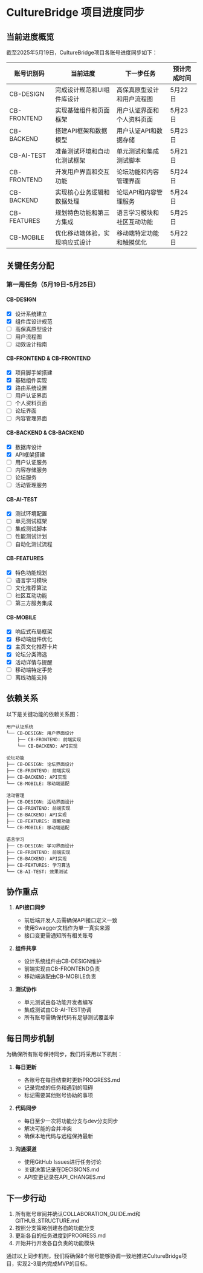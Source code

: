 # CultureBridge 项目进度同步

## 当前进度概览

截至2025年5月19日，CultureBridge项目各账号进度同步如下：

| 账号识别码 | 当前进度 | 下一步任务 | 预计完成时间 |
|------------|----------|------------|--------------|
| CB-DESIGN | 完成设计规范和UI组件库设计 | 高保真原型设计和用户流程图 | 5月22日 |
| CB-FRONTEND | 实现基础组件和页面框架 | 用户认证界面和个人资料页面 | 5月23日 |
| CB-BACKEND | 搭建API框架和数据模型 | 用户认证API和数据存储 | 5月23日 |
| CB-AI-TEST | 准备测试环境和自动化测试框架 | 单元测试和集成测试脚本 | 5月21日 |
| CB-FRONTEND | 开发用户界面和交互功能 | 论坛功能和内容管理界面 | 5月24日 |
| CB-BACKEND | 实现核心业务逻辑和数据处理 | 论坛API和内容管理服务 | 5月24日 |
| CB-FEATURES | 规划特色功能和第三方集成 | 语言学习模块和社区互动功能 | 5月25日 |
| CB-MOBILE | 优化移动端体验，实现响应式设计 | 移动端特定功能和触摸优化 | 5月22日 |

## 关键任务分配

### 第一周任务（5月19日-5月25日）

#### CB-DESIGN
- [x] 设计系统建立
- [x] 组件库设计规范
- [ ] 高保真原型设计
- [ ] 用户流程图
- [ ] 动效设计指南

#### CB-FRONTEND & CB-FRONTEND
- [x] 项目脚手架搭建
- [x] 基础组件实现
- [x] 路由系统设置
- [ ] 用户认证界面
- [ ] 个人资料页面
- [ ] 论坛界面
- [ ] 内容管理界面

#### CB-BACKEND & CB-BACKEND
- [x] 数据库设计
- [x] API框架搭建
- [ ] 用户认证服务
- [ ] 内容存储服务
- [ ] 论坛服务
- [ ] 活动管理服务

#### CB-AI-TEST
- [x] 测试环境配置
- [ ] 单元测试框架
- [ ] 集成测试脚本
- [ ] 性能测试计划
- [ ] 自动化测试流程

#### CB-FEATURES
- [x] 特色功能规划
- [ ] 语言学习模块
- [ ] 文化推荐算法
- [ ] 社区互动功能
- [ ] 第三方服务集成

#### CB-MOBILE
- [x] 响应式布局框架
- [x] 移动端组件优化
- [x] 主页文化推荐卡片
- [x] 论坛分类筛选
- [x] 活动详情与提醒
- [ ] 移动端特定手势
- [ ] 离线功能支持

## 依赖关系

以下是关键功能的依赖关系图：

```
用户认证系统
└── CB-DESIGN: 用户界面设计
    ├── CB-FRONTEND: 前端实现
    └── CB-BACKEND: API实现

论坛功能
├── CB-DESIGN: 论坛界面设计
├── CB-FRONTEND: 前端实现
├── CB-BACKEND: API实现
└── CB-MOBILE: 移动端适配

活动管理
├── CB-DESIGN: 活动界面设计
├── CB-FRONTEND: 前端实现
├── CB-BACKEND: API实现
├── CB-FEATURES: 提醒功能
└── CB-MOBILE: 移动端适配

语言学习
├── CB-DESIGN: 学习界面设计
├── CB-FRONTEND: 前端实现
├── CB-BACKEND: API实现
├── CB-FEATURES: 学习算法
└── CB-AI-TEST: 效果测试
```

## 协作重点

1. **API接口同步**
   - 前后端开发人员需确保API接口定义一致
   - 使用Swagger文档作为单一真实来源
   - 接口变更需通知所有相关账号

2. **组件共享**
   - 设计系统组件由CB-DESIGN维护
   - 前端实现由CB-FRONTEND负责
   - 移动端适配由CB-MOBILE负责

3. **测试协作**
   - 单元测试由各功能开发者编写
   - 集成测试由CB-AI-TEST协调
   - 所有账号需确保代码有足够测试覆盖率

## 每日同步机制

为确保所有账号保持同步，我们将采用以下机制：

1. **每日更新**
   - 各账号在每日结束时更新PROGRESS.md
   - 记录完成的任务和遇到的阻碍
   - 标记需要其他账号协助的事项

2. **代码同步**
   - 每日至少一次将功能分支与dev分支同步
   - 解决可能的合并冲突
   - 确保本地代码与远程保持最新

3. **沟通渠道**
   - 使用GitHub Issues进行任务讨论
   - 关键决策记录在DECISIONS.md
   - API变更记录在API_CHANGES.md

## 下一步行动

1. 所有账号审阅并确认COLLABORATION_GUIDE.md和GITHUB_STRUCTURE.md
2. 按照分支策略创建各自的功能分支
3. 更新各自的任务进度到PROGRESS.md
4. 开始并行开发各自负责的功能模块

通过以上同步机制，我们将确保8个账号能够协调一致地推进CultureBridge项目，实现2-3周内完成MVP的目标。
